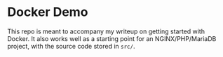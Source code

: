 # Docker Demo

This repo is meant to accompany my writeup on getting started with Docker. It
also works well as a starting point for an NGINX/PHP/MariaDB project, with the
source code stored in `src/`.
